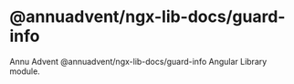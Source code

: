 
# @annuadvent/ngx-lib-docs/guard-info

Annu Advent @annuadvent/ngx-lib-docs/guard-info Angular Library module.
